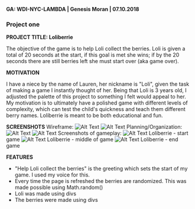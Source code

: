 **GA: WDI-NYC-LAMBDA | Genesis Moran | 07.10.2018**

### Project one

**PROJECT TITLE: Loliberrie**
<p>The objective of the game is to help Loli collect the berries. Loli is given a total of 20 seconds at the start, if this goal is met she wins; if by the 20 seconds there are still berries left she must start over (aka game over).</p>

**MOTIVATION**
<p>I have a niece by the name of Lauren, her nickname is "Loli", given the task of making a game I instantly thought of her. Being that Loli is 3 years old, I adjusted the palette of this project to something I felt would appeal to her. My motivation is to ultimately have a polished game with different levels of complexity, which can test the child's quickness and teach them different berry names. Loliberrie is meant to be both educational and fun.</p>

**SCREENSHOTS**
Wireframe:
![Alt Text](https://github.com/genesisMoran/project_one/blob/master/README_planning/genesisMoran_1.jpeg)
![Alt Text](https://github.com/genesisMoran/project_one/blob/master/README_planning/genesisMoran_2.jpeg)
Planning/Organization:
![Alt Text](https://github.com/genesisMoran/project_one/blob/master/README_planning/Loliberrie_planning.JPG)
![Alt Text](https://github.com/genesisMoran/project_one/blob/master/README_planning/gM_online-whiteboard.png)
Screenshots of gameplay:
![Alt Text](https://github.com/genesisMoran/project_one/blob/master/README_planning/one.png)
Loliberrie - start game
![Alt Text](https://github.com/genesisMoran/project_one/blob/master/README_planning/two.png)
Loliberrie - middle of game
![Alt Text](https://github.com/genesisMoran/project_one/blob/master/README_planning/three.png)
Loliberrie - end game

**FEATURES**
- "Help Loli collect the berries" is the greeting which sets the start of my game. I used my voice for this.
- Every time the page is refreshed the berries are randomized. This was made possible using Math.random()
- Loli was made using divs
- The berries were made using divs
